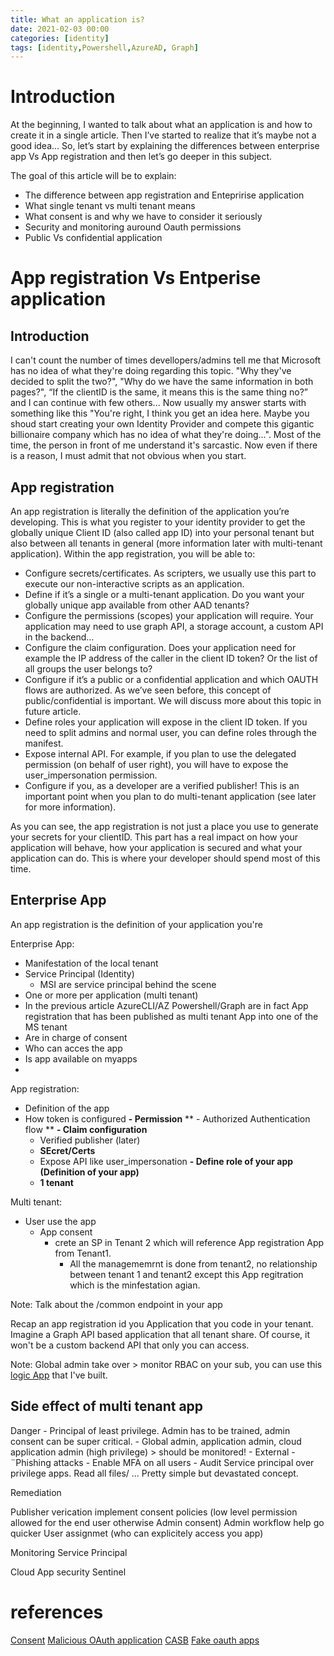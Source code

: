 ```yaml
---
title: What an application is?
date: 2021-02-03 00:00
categories: [identity]
tags: [identity,Powershell,AzureAD, Graph]
---
```


# Introduction

At the beginning, I wanted to talk about what an application is and how to create it in a single article. Then I’ve started to realize that it’s maybe not a good idea… So, let’s start by explaining the differences between enterprise app Vs App registration and then let’s go deeper in this subject.

The goal of this article will be to explain:

- The difference between app registration and Entepririse application
- What single tenant vs multi tenant means
- What consent is and why we have to consider it seriously
- Security and monitoring auround Oauth permissions
- Public Vs confidential application

# App registration Vs Entperise application

## Introduction

I can't count the number of times devellopers/admins tell me that Microsoft has no idea of what they're doing regarding this topic. "Why they've decided to split the two?", "Why do we have the same information in both pages?", “If the clientID is the same, it means this is the same thing no?” and I can continue with few others... Now usually my answer starts with something like this "You're right, I think you get an idea here. Maybe you shoud start creating your own Identity Provider and compete this gigantic billionaire company which has no idea of what they're doing...". Most of the time, the person in front of me understand it's sarcastic. Now even if there is a reason, I must admit that not obvious when you start.

## App registration

An app registration is literally the definition of the application you’re developing. This is what you register to your identity provider to get the globally unique Client ID (also called app ID) into your personal tenant but also between all tenants in general (more information later with multi-tenant application). 
Within the app registration, you will be able to:

- Configure secrets/certificates. As scripters, we usually use this part to execute our non-interactive scripts as an application.
- Define if it’s a single or a multi-tenant application. Do you want your globally unique app available from other AAD tenants?
- Configure the permissions (scopes) your application will require. Your application may need to use graph API, a storage account, a custom API in the backend…
- Configure the claim configuration. Does your application need for example the IP address of the caller in the client ID token? Or the list of all groups the user belongs to? 
- Configure if it’s a public or a confidential application and which OAUTH flows are authorized. As we’ve seen before, this concept of public/confidential is important. We will discuss more about this topic in future article.
- Define roles your application will expose in the client ID token. If you need to split admins and normal user, you can define roles through the manifest.
- Expose internal API. For example, if you plan to use the delegated permission (on behalf of user right), you will have to expose the user_impersonation permission.
- Configure if you, as a developer are a verified publisher! This is an important point when you plan to do multi-tenant application (see later for more information).

As you can see, the app registration is not just a place you use to generate your secrets for your clientID. This part has a real impact on how your application will behave, how your application is secured and what your application can do. This is where your developer should spend most of this time.

## Enterprise App



An app registration is the definition of your application you're

Enterprise App: 
- Manifestation of the local tenant
- Service Principal (Identity)
  - MSI are service principal behind the scene
- One or more per application (multi tenant)
- In the previous article AzureCLI/AZ Powershell/Graph are in fact App registration that has been published as multi tenant App into one of the MS tenant
- Are in charge of consent 
- Who can acces the app
- Is app available on myapps
- 

App registration:
- Definition of the app
- How token is configured
  **- Permission**
**  - Authorized Authentication flow **
  **- Claim configuration**
  - Verified publisher (later)
  - **SEcret/Certs**
  - Expose API like user_impersonation
  **- Define role of your app (Definition of your app)**
  - **1 tenant**


Multi tenant:
- User use the app
  - App consent 
    - crete an SP in Tenant 2 which will reference App registration App from Tenant1.
      - All the managememrnt is done from tenant2, no relationship between tenant 1 and tenant2 except this App regitration which is the minfestation agian.

Note: Talk about the /common endpoint in your app

  Recap an app registration id you Application that you code in your tenant. Imagine a Graph API based application that all tenant share. Of course, it won't be a custom backend API that only you can access.

Note: Global admin take over > monitor RBAC on your sub, you can use this [logic App](https://github.com/SCOMnewbie/Azure/tree/master/LogicApp/RBAC-Warnings) that I've built.

## Side effect of multi tenant app

Danger
    - Principal of least privilege. Admin has to be trained, admin consent can be super critical.
      - Global admin, application admin, cloud application admin (high privilege) > should be monitored!
    - External
      - ¨Phishing attacks
        - Enable MFA on all users
        - Audit Service principal over privilege apps. Read all files/ ... Pretty simple but devastated concept.

Remediation

  Publisher verication
  implement consent policies (low level permission allowed for the end user otherwise Admin consent)
  Admin workflow help go quicker
  User assignmet (who can explicitely access you app)

Monitoring Service Principal

Cloud App security
Sentinel


  



# references

[Consent](https://docs.microsoft.com/en-us/azure/active-directory/develop/application-consent-experience)
[Malicious OAuth application](https://4sysops.com/archives/the-risk-of-fake-oauth-apps-in-microsoft-365-and-azure/)
[CASB](https://docs.microsoft.com/fr-fr/cloud-app-security/app-permission-policy)
[Fake oauth apps](https://4sysops.com/archives/the-risk-of-fake-oauth-apps-in-microsoft-365-and-azure/)
